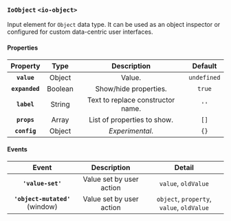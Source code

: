 ### `IoObject` `<io-object>` ###

Input element for `Object` data type. It can be used as an object inspector or configured for custom data-centric user interfaces.

#### Properties ####

| Property | Type | Description | Default |
|:--------:|:----:|:----------:|:-------:|
| **`value`** | Object | Value. | `undefined` |
| **`expanded`** | Boolean | Show/hide properties. | `true` |
| **`label`** | String | Text to replace constructor name. | `''` |
| **`props`** | Array | List of properties to show. | `[]` |
| **`config`** | Object | _Experimental_. | `{}` |

#### Events ####

| Event | Description | Detail |
|:--------:|:----:|:----------:|
| **`'value-set'`** | Value set by user action | `value`, `oldValue` |
| **`'object-mutated'`** (window) | Value set by user action | `object`, `property`, `value`, `oldValue` |
